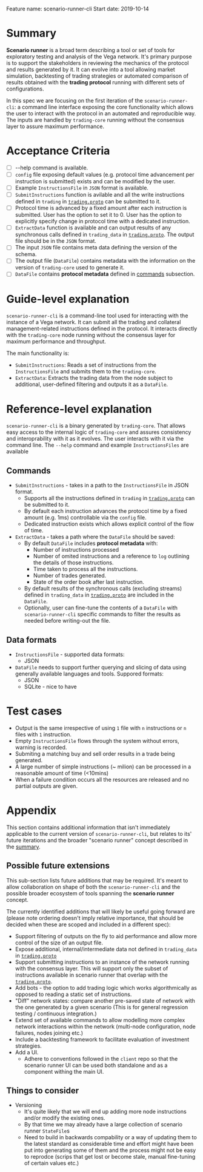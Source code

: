 Feature name: scenario-runner-cli
Start date: 2019-10-14

# Summary

**Scenario runner** is a broad term describing a tool or set of tools for exploratory testing and analysis of the Vega network. It's primary purpose is to support the stakeholders in reviewing the mechanics of the protocol and results generated by it.
It can evolve into a tool allowing market simulation, backtesting of trading strategies or automated comparison of results obtained with the **trading protocol** running with different sets of configurations.  

In this spec we are focusing on the first iteration of the `scenario-runner-cli`: a command line interface exposing the core functionality which allows the user to interact with the protocol in an automated and reproducible way. The inputs are handled by `trading-core` running without the consensus layer to assure maximum performance.

# Acceptance Criteria

- [ ] --help command is available.
- [ ] `config` file exposing default values (e.g. protocol time advancement per instruction is submitted) exists and can be modified by the user.
- [ ] Example `InstructionsFile` in `JSON` format is available.
- [ ] `SubmitInstructions` function is avilable and all the write instructions defined in `trading` in [`trading.proto`](https://gitlab.com/vega-protocol/trading-core/blob/develop/proto/api/trading.proto) can be submitted to it.
- [ ] Protocol time is advanced by a fixed amount after each instruction is submitted. User has the option to set it to 0. User has the option to explicitly specify change in protocol time with a dedicated instruction.
- [ ] `ExtractData` function is available and can output results of any synchronous calls defined in `trading_data` in [`trading.proto`](https://gitlab.com/vega-protocol/trading-core/blob/develop/proto/api/trading.proto). The output file should be in the `JSON` format.
- [ ] The input `JSON` file contains meta data defining the version of the schema.
- [ ] The output file (`DataFile`) contains metadata with the information on the version of `trading-core` used to generate it.
- [ ] `DataFile` contains **protocol metadata** defined in [commands](#commands) subsection.

# Guide-level explanation

`scenario-runner-cli` is a command-line tool used for interacting with the instance of a Vega network. It can submit all the trading and collateral management-related instructions defined in the protocol. It interacts directly with the `trading-core` node running without the consensus layer for maximum performance and throughput.

The main functionality is:

- `SubmitInstructions`: Reads a set of instructions from the `InstructionsFile` and submits them to the `trading-core`.
- `ExtractData`: Extracts the trading data from the node subject to additional, user-defined filtering and outputs it as a `DataFile`.

# Reference-level explanation

`scenario-runner-cli` is a binary generated by `trading-core`. That allows easy access to the internal logic of `trading-core` and assures consistency and interoprability with it as it evolves. The user interacts with it via the command line.  The `--help` command and example `InstructionsFiles` are available

## Commands

- `SubmitInstructions` - takes in a path to the `InstructionsFile` in JSON format.
  - Supports all the instructions defined in `trading` in [`trading.proto`](https://gitlab.com/vega-protocol/trading-core/blob/develop/proto/api/trading.proto) can be submitted to it.
  - By default each instruction advances the protocol time by a fixed amount (e.g. 1ms) controllable via the `config` file.
  - Dedicated instruction exists which allows explicit control of the flow of time.
- `ExtractData` - takes a path where the `DataFile` should be saved:
  - By default `DataFile` includes **protocol metadata** with:
    - Number of instructions processed
    - Number of omited instructions and a reference to `log` outlining the details of those instructions.
    - Time taken to process all the instructions.
    - Number of trades generated.
    - State of the order book after last instruction.
  - By default results of the synchronous calls (excluding streams) defined in `trading_data` in [`trading.proto`](https://gitlab.com/vega-protocol/trading-core/blob/develop/proto/api/trading.proto)
    are included in the `DataFile`.
  - Optionally, user can fine-tune the contents of a `DataFile` with `scenario-runner-cli` specific commands to filter the results as needed before writing-out the file.

## Data formats

- `InstructionsFile` - supported data formats:
  - JSON
- `DataFile` needs to support further querying and slicing of data using generally available languages and tools. Suppored formats:
  - JSON
  - SQLite - nice to have

# Test cases

- Output is the same irrespective of using `1` file with `n` instructions or `n` files with `1` instruction.
- Empty `InstructionsFile` flows through the system without errors, warning is recorded.
- Submiting a matching buy and sell order results in a trade being generated.
- A large number of simple instructions (~ milion) can be processed in a reasonable amount of time (<10mins)
- When a failure condition occurs all the resources are released and no partial outputs are given.

# Appendix

This section contains additional information that isn't immediately applicable to the current version of `scenario-runner-cli`, but relates to its' future iterations and the broader "scenario runner" concept described in the [summary](#summary).

## Possible future extensions

This sub-section lists future additions that may be required. It's meant to allow collaboration on shape of both the `scenario-runner-cli` and the possible broader ecosystem of tools spanning the **scenario runner** concept.

The currently identified additions that will likely be useful going forward are (please note ordering doesn't imply relative importance, that should be decided when these are scoped and included in a different spec):

- Support filtering of outputs on the fly to aid performance and allow more control of the size of an output file.
- Expose additional, internal/intermediate data not defined in `trading_data` in [`trading.proto`](https://gitlab.com/vega-protocol/trading-core/blob/develop/proto/api/trading.proto)
- Support submitting instructions to an instance of the network running with the consensus layer. This will support only the subset of instructions available in scenario runner that overlap with the [`trading.proto`](https://gitlab.com/vega-protocol/trading-core/blob/develop/proto/api/trading.proto).
- Add bots - the option to add trading logic which works algorithmically as opposed to reading a static set of instructions.
- "Diff" network states: compare another pre-saved state of network with the one generated by a given scenario
  (This is for general regression testing / continuous integration.)
- Extend set of available commands to allow modelling more complex network interactions within the network (multi-node configuration, node failures, nodes joining etc.)
- Include a backtesting framework to facilitate evaluation of investment strategies.
- Add a UI.
  - Adhere to conventions followed in the `client` repo so that the scenario runner UI can be used both standalone and as a component withing the main UI.

## Things to consider

- Versioning
  - It's quite likely that we will end up adding more node instructions and/or modify the existing ones.
  - By that time we may already have a large collection of scenario runner `StateFile`s
  - Need to build in backwards compability or a way of updating them to the latest standard as considerable time and effort might have been put into generating some of them and the process might not be easy to reprodce (scrips that get lost or become stale, manual fine-tuning of certain values etc.)
